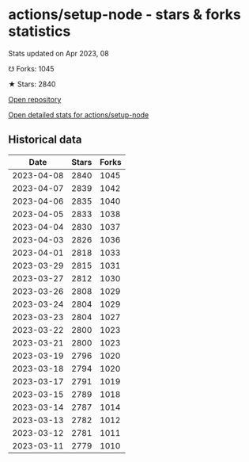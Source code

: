 # actions/setup-node - stars & forks statistics

Stats updated on Apr 2023, 08

☋ Forks: 1045

★ Stars: 2840

[Open repository](https://github.com/actions/setup-node)

[Open detailed stats for actions/setup-node](https://reviewgithub.com/rep/actions/setup-node)

## Historical data
| Date | Stars | Forks |
|------|-------|-------|
| 2023-04-08 | 2840 | 1045 | 
| 2023-04-07 | 2839 | 1042 | 
| 2023-04-06 | 2835 | 1040 | 
| 2023-04-05 | 2833 | 1038 | 
| 2023-04-04 | 2830 | 1037 | 
| 2023-04-03 | 2826 | 1036 | 
| 2023-04-01 | 2818 | 1033 | 
| 2023-03-29 | 2815 | 1031 | 
| 2023-03-27 | 2812 | 1030 | 
| 2023-03-26 | 2808 | 1029 | 
| 2023-03-24 | 2804 | 1029 | 
| 2023-03-23 | 2804 | 1027 | 
| 2023-03-22 | 2800 | 1023 | 
| 2023-03-21 | 2800 | 1023 | 
| 2023-03-19 | 2796 | 1020 | 
| 2023-03-18 | 2794 | 1020 | 
| 2023-03-17 | 2791 | 1019 | 
| 2023-03-15 | 2789 | 1018 | 
| 2023-03-14 | 2787 | 1014 | 
| 2023-03-13 | 2782 | 1012 | 
| 2023-03-12 | 2781 | 1011 | 
| 2023-03-11 | 2779 | 1010 | 

